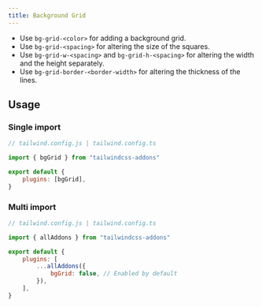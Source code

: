 ```yaml
---
title: Background Grid
---
```


-   Use `bg-grid-<color>` for adding a background grid.
-   Use `bg-grid-<spacing>` for altering the size of the squares.
-   Use `bg-grid-w-<spacing>` and `bg-grid-h-<spacing>` for altering the width and the height separately.
-   Use `bg-grid-border-<border-width>` for altering the thickness of the lines.

## Usage

### Single import

```js
// tailwind.config.js | tailwind.config.ts

import { bgGrid } from "tailwindcss-addons"

export default {
    plugins: [bgGrid],
}
```

### Multi import

```js
// tailwind.config.js | tailwind.config.ts

import { allAddons } from "tailwindcss-addons"

export default {
    plugins: [
        ...allAddons({
            bgGrid: false, // Enabled by default
        }),
    ],
}
```
